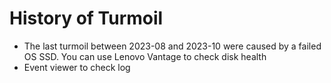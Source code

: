 # History of Turmoil

* The last turmoil between 2023-08 and 2023-10 were caused by a failed OS SSD. You can use Lenovo Vantage to check disk health
* Event viewer to check log
